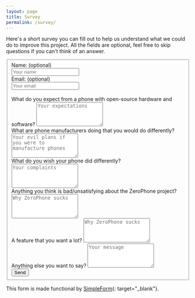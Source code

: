 ```yaml
---
layout: page
title: Survey
permalink: /survey/
---
```


Here's a short survey you can fill out to help us understand what we could do to improve this project. All the fields are optional, feel free to skip questions if you can't think of an answer.


<form id="contact-form" class="form-horizontal" action="https://getsimpleform.com/messages?form_api_token=6593bd835ac595aa3f0a58bbdff4773a" method="POST" enctype="multipart/form-data">
       <fieldset>
            <div class="form-group">
                <label class="col-lg-2 control-label" for="name_optional">Name: (optional)</label>
                <div class="col-lg-10">
                <input type="text" placeholder="Your name" id="name_optional" class="form-control" name="name_optional" tabindex="1"/>
                </div>
            </div>
            <div class="form-group">
                <label class="col-lg-2 control-label" for="email_optional">Email: (optional)</label>
                <div>
                <input type="email_optional" placeholder="Your email" id="email" class="form-control" name="email" tabindex="2"/>
                </div>
            </div>
            <br>
            <div class="form-group">
                <label class="control-label" for="expectations">What do you expect from a phone with open-source hardware and software?</label>
                <textarea class="contact-textarea" placeholder="Your expectations" class="form-control" rows="4" id="expectations" name="expectations" tabindex="3"></textarea>
            </div>
            <div class="form-group">
                <label class="control-label" for="plans">What are phone manufacturers doing that you would do differently?</label>
                <textarea class="contact-textarea" placeholder="Your evil plans if you were to manufacture phones" class="form-control" rows="4" id="plans" name="plans" tabindex="4"></textarea>
            </div>
            <div class="form-group">
                <label class="control-label" for="wishes">What do you wish your phone did differently?</label>
                <textarea class="contact-textarea" placeholder="Your complaints" class="form-control" rows="4" id="wishes" name="wishes" tabindex="5"></textarea>
            </div>
            <div class="form-group">
                <label class="control-label" for="badthings">Anything you think is bad/unsatisfying about the ZeroPhone project?</label>
                <textarea class="contact-textarea" placeholder="Why ZeroPhone sucks" class="form-control" rows="4" id="badthings" name="badthings" tabindex="6"></textarea>
            </div>
            <div class="form-group">
                <label class="control-label" for="badthings">A feature that you want a lot?</label>
                <textarea class="contact-textarea" placeholder="Why ZeroPhone sucks" class="form-control" rows="4" id="badthings" name="badthings" tabindex="6"></textarea>
            </div>
            <div class="form-group">
                <label class="control-label" for="anything_else">Anything else you want to say?</label>
                <textarea class="contact-textarea" placeholder="Your message" class="form-control" rows="4" id="anything_else" name="anything_else" tabindex="7"></textarea>
            </div>            
           <div class="form-group"> 
           <div class="col-lg-10 col-lg-offset-2">  
         <input type="submit" class="btn btn-primary" value="Send" id="submit"/>
         </div>
         </div>
        <input type="hidden" value="Send message" />
    </fieldset>  
</form>


This form is made functional by [SimpleForm](https://getsimpleform.com){: target="_blank"}.
